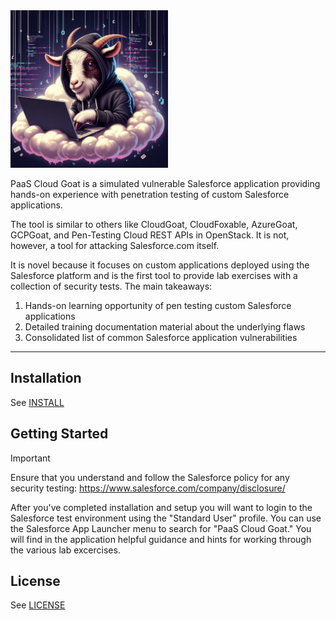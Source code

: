 <img src="Resources/A%20hacker%20goat%20in%20the%20cloud%3B%20Copilot%20AI%3B%20Designer%3BContent%20credentials%3BGenerated%20with%20AI%20April%2010,%202024%20at%201-16%20PM%3B%206c698311-1ccd-41f2-b5dc-b471a9949b16.jpg" width="50%">

PaaS Cloud Goat is a simulated vulnerable Salesforce application providing hands-on experience with penetration testing of custom Salesforce applications.

The tool is similar to others like CloudGoat, CloudFoxable, AzureGoat, GCPGoat, and Pen-Testing Cloud REST APIs in OpenStack. It is not, however, a tool for attacking Salesforce.com itself.

It is novel because it focuses on custom applications deployed using the Salesforce platform and is the first tool to provide lab exercises with a collection of security tests. The main takeaways:
1. Hands-on learning opportunity of pen testing custom Salesforce applications
1. Detailed training documentation material about the underlying flaws
1. Consolidated list of common Salesforce application vulnerabilities

----

## Installation

See [INSTALL](Documentation/INSTALL.md)

## Getting Started

> [!IMPORTANT]
> Ensure that you understand and follow the Salesforce policy for any security testing: https://www.salesforce.com/company/disclosure/

After you've completed installation and setup you will want to login to the Salesforce test environment using the "Standard User" profile. You can use the Salesforce App Launcher menu to search for "PaaS Cloud Goat." You will find in the application helpful guidance and hints for working through the various lab excercises.

## License

See [LICENSE](LICENSE)
